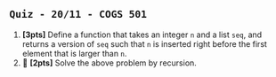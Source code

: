 `Quiz - 20/11 - COGS 501`
-------------------------
1. **[3pts]** Define a function that takes an integer `n` and a list `seq`, and returns a version of `seq` such that `n` is inserted right before the first element that is larger than `n`. 
2. 🤑 **[2pts]** Solve the above problem by recursion.

